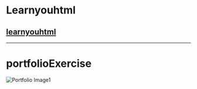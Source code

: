 # Learnyouhtml 
## [learnyouhtml](https://github.com/Kiranyadav1234/frontend/tree/master/learnyouhtmlExercise)
*** 
# portfolioExercise

![Portfolio Image1]("https://user-images.githubusercontent.com/99251052/157310216-36cc1de0-aec0-45a5-afde-eaba6aa6c5a7.png")
